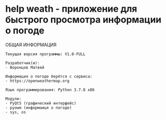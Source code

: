 # help weath - приложение для быстрого просмотра информации о погоде
ОБЩАЯ ИНФОРМАЦИЯ
~~~
Текущая версия программы: V1.0-FULL

Разработчик(и):
- Воронцов Матвей

Информация о погоде берётся с сервиса:
- https://openweathermap.org

Язык программирования: Python 3.7.8 x86

Модули:
- PyQt5 (графический интерфейс)
- pyowm (информаиця о погоде)
- sys, os
